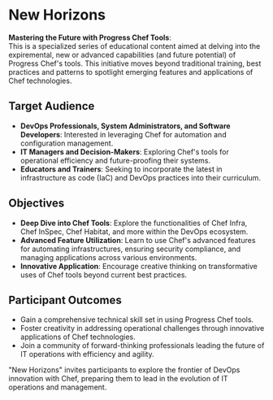 # New Horizons 
**Mastering the Future with Progress Chef Tools**:    
This is a specialized series of educational content aimed at delving into the expiremental, new or advanced capabilities (and future potential) of Progress Chef's tools. This initiative moves beyond traditional training, best practices and patterns to spotlight emerging features and applications of Chef technologies.

## Target Audience

- **DevOps Professionals, System Administrators, and Software Developers**: Interested in leveraging Chef for automation and configuration management.
- **IT Managers and Decision-Makers**: Exploring Chef's tools for operational efficiency and future-proofing their systems.
- **Educators and Trainers**: Seeking to incorporate the latest in infrastructure as code (IaC) and DevOps practices into their curriculum.

## Objectives

- **Deep Dive into Chef Tools**: Explore the functionalities of Chef Infra, Chef InSpec, Chef Habitat, and more within the DevOps ecosystem.
- **Advanced Feature Utilization**: Learn to use Chef's advanced features for automating infrastructures, ensuring security compliance, and managing applications across various environments.
- **Innovative Application**: Encourage creative thinking on transformative uses of Chef tools beyond current best practices.


## Participant Outcomes

- Gain a comprehensive technical skill set in using Progress Chef tools.
- Foster creativity in addressing operational challenges through innovative applications of Chef technologies.
- Join a community of forward-thinking professionals leading the future of IT operations with efficiency and agility.

"New Horizons" invites participants to explore the frontier of DevOps innovation with Chef, preparing them to lead in the evolution of IT operations and management.





